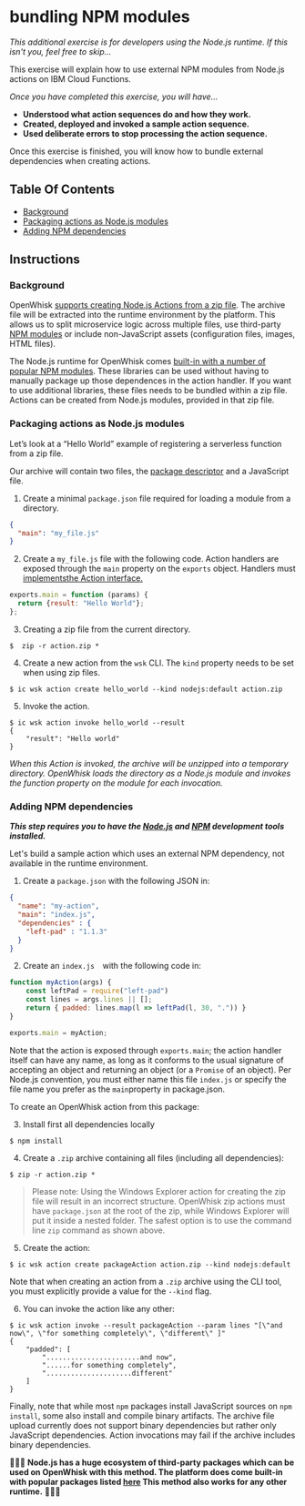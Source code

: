 # bundling NPM modules

*This additional exercise is for developers using the Node.js runtime. If this isn't you, feel free to skip…*

This exercise will explain how to use external NPM modules from Node.js actions on IBM Cloud Functions.

*Once you have completed this exercise, you will have…*

- **Understood what action sequences do and how they work.**
- **Created, deployed and invoked a sample action sequence.**
- **Used deliberate errors to stop processing the action sequence.**

Once this exercise is finished, you will know how to bundle external dependencies when creating actions.

## Table Of Contents

* [Background](#background)
* [Packaging actions as Node.js modules](#packaging-actions-as-node.js-modules)
* [Adding NPM dependencies](#adding-npm-dependencies)

## Instructions

### Background

OpenWhisk [supports creating Node.js Actions from a zip file](https://github.com/openwhisk/openwhisk/blob/master/docs/actions.md#packaging-an-action-as-a-nodejs-module). The archive file will be extracted into the runtime environment by the  platform. This allows us to split microservice logic across multiple  files, use third-party [NPM modules](https://www.npmjs.com/) or include non-JavaScript assets (configuration files, images, HTML files).

The Node.js runtime for OpenWhisk comes [built-in with a number of popular NPM modules](https://raw.githubusercontent.com/ibm-functions/runtime-nodejs/master/nodejs8/package.json). These libraries can be used without having to manually package up those dependences in the action handler. If you want to use additional libraries, these files needs to be bundled within a zip file. Actions can be created from Node.js modules, provided in that zip file.

### Packaging actions as Node.js modules

Let’s look at a “Hello World” example of registering a serverless  function from a zip file.

Our archive will contain two files, the [package descriptor](https://docs.npmjs.com/files/package.json) and a JavaScript file.

1. Create a minimal `package.json` file required for loading a module from a directory.

```json
{
  "main": "my_file.js"
}
```

2. Create a  `my_file.js` file with the following code. Action handlers are exposed through the `main` property on the `exports` object. Handlers must [implementsthe Action interface.](https://github.com/openwhisk/openwhisk/blob/master/docs/actions.md#creating-and-invoking-javascript-actions)

```javascript
exports.main = function (params) {
  return {result: "Hello World"};
};
```

3. Creating a zip file from the current directory.

```
$  zip -r action.zip *
```

4. Create a new action from the `wsk` CLI. The `kind` property needs to be set when using zip files.

```
$ ic wsk action create hello_world --kind nodejs:default action.zip
```

5. Invoke the action.

```
$ ic wsk action invoke hello_world --result
{
    "result": "Hello world"
}
```

*When this Action is invoked, the archive will be unzipped into a  temporary directory. OpenWhisk loads the directory as a Node.js module and invokes the function property on the module for each invocation.*

### Adding NPM dependencies

***This step requires you to have the [Node.js](https://nodejs.org/en/) and [NPM](https://www.npmjs.com/) development tools installed.***

Let's build a sample action which uses an external NPM dependency, not available in the runtime environment.

1. Create a `package.json` with the following JSON in: 

```json
{
  "name": "my-action",
  "main": "index.js",
  "dependencies" : {
    "left-pad" : "1.1.3"
  }
}
```

2. Create an `index.js  `with the following code in:

```javascript
function myAction(args) {
    const leftPad = require("left-pad")
    const lines = args.lines || [];
    return { padded: lines.map(l => leftPad(l, 30, ".")) }
}

exports.main = myAction;
```

Note that the action is exposed through `exports.main`; the action handler itself can have any name, as long as it conforms to the usual signature of accepting an object and returning an object (or a `Promise` of an object). Per Node.js convention, you must either name this file `index.js` or specify the file name you prefer as the `main`property in package.json.

To create an OpenWhisk action from this package:

3. Install first all dependencies locally

```
$ npm install
```

4. Create a `.zip` archive containing all files (including all dependencies):

```
$ zip -r action.zip *
```

> Please note: Using the Windows Explorer action for creating the zip file will result in an incorrect structure. OpenWhisk zip actions must have `package.json` at the root of the zip, while Windows Explorer will put it inside a nested folder. The safest option is to use the command line `zip` command as shown above.

5. Create the action:

```
$ ic wsk action create packageAction action.zip --kind nodejs:default
```

Note that when creating an action from a `.zip` archive using the CLI tool, you must explicitly provide a value for the `--kind` flag.

6. You can invoke the action like any other:

```
$ ic wsk action invoke --result packageAction --param lines "[\"and now\", \"for something completely\", \"different\" ]"
{
    "padded": [
        ".......................and now",
        "......for something completely",
        ".....................different"
    ]
}
```

Finally, note that while most `npm` packages install JavaScript sources on `npm install`, some also install and compile binary artifacts. The archive file upload currently does not support binary dependencies but rather only JavaScript dependencies. Action invocations may fail if the archive includes binary dependencies.

🎉🎉🎉 **Node.js has a huge ecosystem of third-party packages which can be used on OpenWhisk with this method. The platform does come built-in with popular packages listed [here](https://github.com/apache/incubator-openwhisk/blob/master/docs/reference.md#javascript-runtime-environments) This method also works for any other runtime.** 🎉🎉🎉